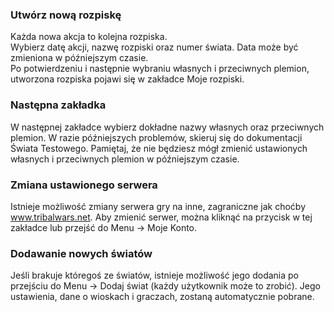 ### Utwórz nową rozpiskę

<div class="p-3 mb-2 bg-light text-dark"><i class="bi bi-info-square"></i> Każda nowa akcja to kolejna rozpiska.</div>

<div class="p-3 mb-2 bg-light text-dark"><i class="bi bi-info-square"></i> Wybierz datę akcji, nazwę rozpiski oraz numer świata. Data może być zmieniona w późniejszym czasie.</div>

<div class="p-3 mb-2 bg-light text-dark"><i class="bi bi-info-square"></i> Po potwierdzeniu i następnie wybraniu własnych i przeciwnych plemion, utworzona rozpiska pojawi się w zakładce <span class="md-error">Moje rozpiski</span>.</div>

### Następna zakładka

W następnej zakładce wybierz dokładne nazwy własnych oraz przeciwnych plemion. W razie późniejszych problemów, skieruj się do dokumentacji <span class="md-correct2">Świata Testowego</span>. Pamiętaj, że nie będziesz mógł zmienić ustawionych własnych i przeciwnych plemion w późniejszym czasie.

### Zmiana ustawionego serwera

Istnieje możliwość zmiany serwera gry na inne, zagraniczne jak choćby www.tribalwars.net. Aby zmienić serwer, można kliknąć na przycisk w tej zakładce lub przejść do <span class="md-correct2">Menu -> Moje Konto</span>.

### Dodawanie nowych światów

Jeśli brakuje któregoś ze światów, istnieje możliwość jego dodania po przejściu do <span class="md-correct2">Menu -> Dodaj świat</span> (każdy użytkownik może to zrobić). Jego ustawienia, dane o wioskach i graczach, zostaną automatycznie pobrane.
